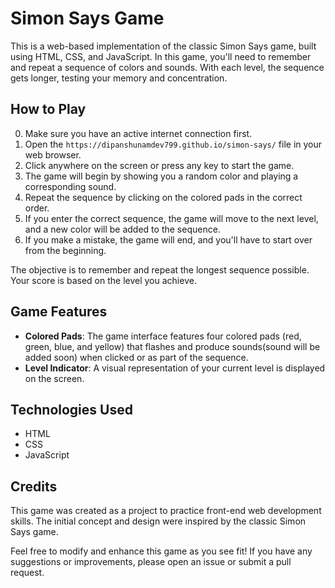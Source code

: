 # Simon Says Game

This is a web-based implementation of the classic Simon Says game, built using HTML, CSS, and JavaScript. In this game, you'll need to remember and repeat a sequence of colors and sounds. With each level, the sequence gets longer, testing your memory and concentration.

## How to Play

0. Make sure you have an active internet connection first.
1. Open the `https://dipanshunamdev799.github.io/simon-says/` file in your web browser.
2. Click anywhere on the screen or press any key to start the game.
3. The game will begin by showing you a random color and playing a corresponding sound.
4. Repeat the sequence by clicking on the colored pads in the correct order.
5. If you enter the correct sequence, the game will move to the next level, and a new color will be added to the sequence.
6. If you make a mistake, the game will end, and you'll have to start over from the beginning.

The objective is to remember and repeat the longest sequence possible. Your score is based on the level you achieve.

## Game Features

- **Colored Pads**: The game interface features four colored pads (red, green, blue, and yellow) that flashes and produce sounds(sound will be added soon) when clicked or as part of the sequence.
- **Level Indicator**: A visual representation of your current level is displayed on the screen.

## Technologies Used

- HTML
- CSS
- JavaScript

## Credits

This game was created as a project to practice front-end web development skills. The initial concept and design were inspired by the classic Simon Says game.

Feel free to modify and enhance this game as you see fit! If you have any suggestions or improvements, please open an issue or submit a pull request.